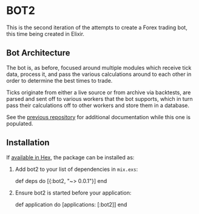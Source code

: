# BOT2

This is the second iteration of the attempts to create a Forex trading bot, this time being created in Elixir.  

## Bot Architecture

The bot is, as before, focused around multiple modules which receive tick data, process it, and pass the various calculations around to each other in order to determine the best times to trade.  

Ticks originate from either a live source or from archive via backtests, are parsed and sent off to various workers that the bot supports, which in turn pass their calculations off to other workers and store them in a database.  

See the [previous repository](https://github.com/ameobea/algobot) for additional documentation while this one is populated.  

## Installation

If [available in Hex](https://hex.pm/docs/publish), the package can be installed as:

  1. Add bot2 to your list of dependencies in `mix.exs`:

        def deps do
          [{:bot2, "~> 0.0.1"}]
        end

  2. Ensure bot2 is started before your application:

        def application do
          [applications: [:bot2]]
        end
